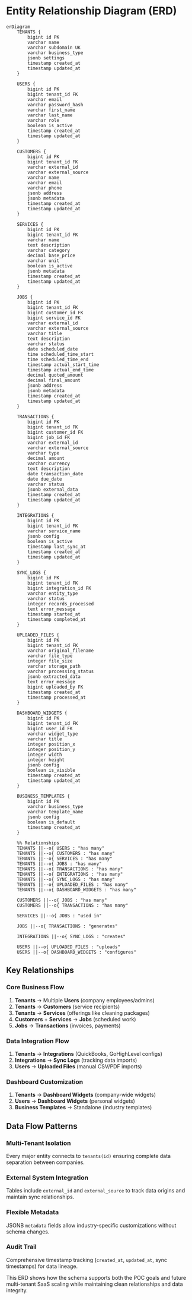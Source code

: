 # Entity Relationship Diagram (ERD)

```mermaid
erDiagram
    TENANTS {
        bigint id PK
        varchar name
        varchar subdomain UK
        varchar business_type
        jsonb settings
        timestamp created_at
        timestamp updated_at
    }

    USERS {
        bigint id PK
        bigint tenant_id FK
        varchar email
        varchar password_hash
        varchar first_name
        varchar last_name
        varchar role
        boolean is_active
        timestamp created_at
        timestamp updated_at
    }

    CUSTOMERS {
        bigint id PK
        bigint tenant_id FK
        varchar external_id
        varchar external_source
        varchar name
        varchar email
        varchar phone
        jsonb address
        jsonb metadata
        timestamp created_at
        timestamp updated_at
    }

    SERVICES {
        bigint id PK
        bigint tenant_id FK
        varchar name
        text description
        varchar category
        decimal base_price
        varchar unit
        boolean is_active
        jsonb metadata
        timestamp created_at
        timestamp updated_at
    }

    JOBS {
        bigint id PK
        bigint tenant_id FK
        bigint customer_id FK
        bigint service_id FK
        varchar external_id
        varchar external_source
        varchar title
        text description
        varchar status
        date scheduled_date
        time scheduled_time_start
        time scheduled_time_end
        timestamp actual_start_time
        timestamp actual_end_time
        decimal quoted_amount
        decimal final_amount
        jsonb address
        jsonb metadata
        timestamp created_at
        timestamp updated_at
    }

    TRANSACTIONS {
        bigint id PK
        bigint tenant_id FK
        bigint customer_id FK
        bigint job_id FK
        varchar external_id
        varchar external_source
        varchar type
        decimal amount
        varchar currency
        text description
        date transaction_date
        date due_date
        varchar status
        jsonb external_data
        timestamp created_at
        timestamp updated_at
    }

    INTEGRATIONS {
        bigint id PK
        bigint tenant_id FK
        varchar service_name
        jsonb config
        boolean is_active
        timestamp last_sync_at
        timestamp created_at
        timestamp updated_at
    }

    SYNC_LOGS {
        bigint id PK
        bigint tenant_id FK
        bigint integration_id FK
        varchar entity_type
        varchar status
        integer records_processed
        text error_message
        timestamp started_at
        timestamp completed_at
    }

    UPLOADED_FILES {
        bigint id PK
        bigint tenant_id FK
        varchar original_filename
        varchar file_type
        integer file_size
        varchar storage_path
        varchar processing_status
        jsonb extracted_data
        text error_message
        bigint uploaded_by FK
        timestamp created_at
        timestamp processed_at
    }

    DASHBOARD_WIDGETS {
        bigint id PK
        bigint tenant_id FK
        bigint user_id FK
        varchar widget_type
        varchar title
        integer position_x
        integer position_y
        integer width
        integer height
        jsonb config
        boolean is_visible
        timestamp created_at
        timestamp updated_at
    }

    BUSINESS_TEMPLATES {
        bigint id PK
        varchar business_type
        varchar template_name
        jsonb config
        boolean is_default
        timestamp created_at
    }

    %% Relationships
    TENANTS ||--o{ USERS : "has many"
    TENANTS ||--o{ CUSTOMERS : "has many"
    TENANTS ||--o{ SERVICES : "has many"
    TENANTS ||--o{ JOBS : "has many"
    TENANTS ||--o{ TRANSACTIONS : "has many"
    TENANTS ||--o{ INTEGRATIONS : "has many"
    TENANTS ||--o{ SYNC_LOGS : "has many"
    TENANTS ||--o{ UPLOADED_FILES : "has many"
    TENANTS ||--o{ DASHBOARD_WIDGETS : "has many"

    CUSTOMERS ||--o{ JOBS : "has many"
    CUSTOMERS ||--o{ TRANSACTIONS : "has many"
    
    SERVICES ||--o{ JOBS : "used in"
    
    JOBS ||--o{ TRANSACTIONS : "generates"
    
    INTEGRATIONS ||--o{ SYNC_LOGS : "creates"
    
    USERS ||--o{ UPLOADED_FILES : "uploads"
    USERS ||--o{ DASHBOARD_WIDGETS : "configures"
```

## Key Relationships

### **Core Business Flow**
1. **Tenants** → Multiple **Users** (company employees/admins)
2. **Tenants** → **Customers** (service recipients)
3. **Tenants** → **Services** (offerings like cleaning packages)
4. **Customers** + **Services** → **Jobs** (scheduled work)
5. **Jobs** → **Transactions** (invoices, payments)

### **Data Integration Flow**
1. **Tenants** → **Integrations** (QuickBooks, GoHighLevel configs)
2. **Integrations** → **Sync Logs** (tracking data imports)
3. **Users** → **Uploaded Files** (manual CSV/PDF imports)

### **Dashboard Customization**
1. **Tenants** → **Dashboard Widgets** (company-wide widgets)
2. **Users** → **Dashboard Widgets** (personal widgets)
3. **Business Templates** → Standalone (industry templates)

## Data Flow Patterns

### **Multi-Tenant Isolation**
Every major entity connects to `tenants(id)` ensuring complete data separation between companies.

### **External System Integration**
Tables include `external_id` and `external_source` to track data origins and maintain sync relationships.

### **Flexible Metadata**
JSONB `metadata` fields allow industry-specific customizations without schema changes.

### **Audit Trail**
Comprehensive timestamp tracking (`created_at`, `updated_at`, sync timestamps) for data lineage.

This ERD shows how the schema supports both the POC goals and future multi-tenant SaaS scaling while maintaining clean relationships and data integrity.